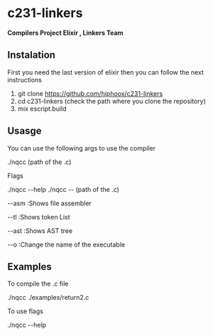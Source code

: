 ﻿# c231-linkers

**Compilers Project Elixir , Linkers Team**

## Instalation

First you need the last version of elixir then you can follow the next instructions

1) git clone https://github.com/hiphoox/c231-linkers
2) cd c231-linkers (check the path where you clone the repository)
3) mix escript.build

## Usasge

You can use the following args to use the compiler

./nqcc (path of the .c)

Flags

./nqcc --help
./nqcc --<flag> (path of the .c)

--asm :Shows file assembler

--tl  :Shows token List

--ast :Shows AST tree
  
--o   :Change the name of the executable

## Examples

To compile the .c file

./nqcc ./examples/return2.c

To use flags

./nqcc --help
